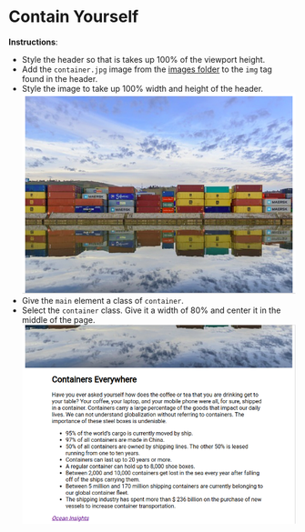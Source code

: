 # Contain Yourself

**Instructions**: 
* Style the header so that is takes up 100% of the viewport height. 
* Add the `container.jpg` image from the [images folder](./images/) to the `img` tag found in the header.
* Style the image to take up 100% width and height of the header. 
![header-mock](./images/header.png)
* Give the `main` element a class of `container`. 
* Select the `container` class. Give it a width of 80% and center it in the middle of the page.
![main-mock](./images/main.png)

